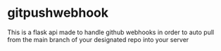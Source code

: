 # gitpushwebhook
This is a flask api made to handle github webhooks in order to auto pull from the main branch of your designated repo into your server
